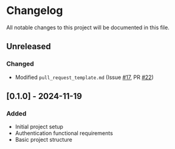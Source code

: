 # Changelog
All notable changes to this project will be documented in this file.

## Unreleased

### Changed
- Modified `pull_request_template.md` (Issue [#17](https://github.com/canasmh/iron-track-mobile/issues/17), PR [#22](https://github.com/canasmh/iron-track-mobile/pull/22))

## [0.1.0] - 2024-11-19
### Added
- Initial project setup
- Authentication functional requirements
- Basic project structure
